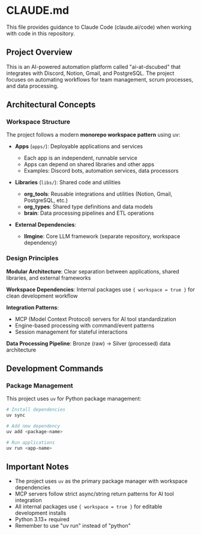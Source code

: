# CLAUDE.md

This file provides guidance to Claude Code (claude.ai/code) when working with code in this repository.

## Project Overview

This is an AI-powered automation platform called "ai-at-dscubed" that integrates with Discord, Notion, Gmail, and PostgreSQL. The project focuses on automating workflows for team management, scrum processes, and data processing.

## Architectural Concepts

### Workspace Structure

The project follows a modern **monorepo workspace pattern** using uv:

- **Apps** (`apps/`): Deployable applications and services
  - Each app is an independent, runnable service
  - Apps can depend on shared libraries and other apps
  - Examples: Discord bots, automation services, data processors

- **Libraries** (`libs/`): Shared code and utilities
  - **org_tools**: Reusable integrations and utilities (Notion, Gmail, PostgreSQL, etc.)
  - **org_types**: Shared type definitions and data models
  - **brain**: Data processing pipelines and ETL operations

- **External Dependencies**:
  - **llmgine**: Core LLM framework (separate repository, workspace dependency)

### Design Principles

**Modular Architecture**: Clear separation between applications, shared libraries, and external frameworks

**Workspace Dependencies**: Internal packages use `{ workspace = true }` for clean development workflow

**Integration Patterns**: 
- MCP (Model Context Protocol) servers for AI tool standardization
- Engine-based processing with command/event patterns
- Session management for stateful interactions

**Data Processing Pipeline**: Bronze (raw) → Silver (processed) data architecture

## Development Commands

### Package Management

This project uses `uv` for Python package management:
```bash
# Install dependencies
uv sync

# Add new dependency  
uv add <package-name>

# Run applications
uv run <app-name>
```

## Important Notes

- The project uses `uv` as the primary package manager with workspace dependencies
- MCP servers follow strict async/string return patterns for AI tool integration
- All internal packages use `{ workspace = true }` for editable development installs
- Python 3.13+ required
- Remember to use "uv run" instead of "python" 